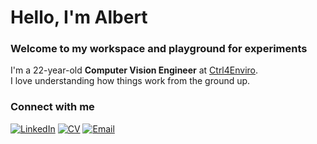 # Hello, I'm Albert  
### Welcome to my workspace and playground for experiments  

I'm a 22-year-old **Computer Vision Engineer** at [Ctrl4Enviro](https://www.ctrl4enviro.com/).  
I love understanding how things work from the ground up.  

### Connect with me

[![LinkedIn](https://img.shields.io/badge/LinkedIn-0077B5?style=for-the-badge&logo=none&labelColor=0077B5&color=0077B5&height=30&width=120)](https://linkedin.com/in/albert-roca-llev) 
[![CV](https://img.shields.io/badge/CV-4CAF50?style=for-the-badge&logo=none&labelColor=4CAF50&color=4CAF50&height=30&width=120)](https://drive.google.com/file/d/11-ou1Uz0GgWI3hCbSRDWq_rX0VrIyrq7/view) 
[![Email](https://img.shields.io/badge/Email-E91E63?style=for-the-badge&logo=none&labelColor=E91E63&color=E91E63&height=30&width=120)](mailto:albertrocallevadot@gmail.com)
